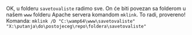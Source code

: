 OK, u folderu `savetovaliste` radimo sve. On će biti povezan sa folderom u našem `www` folderu Apache servera komandom `mklink`. To radi, provereno!  
Komanda: `mklink /D "C:\wamp64\www\savetovaliste" "X:\putanja\do\postojeceg\repo\foldera\savetovaliste"`